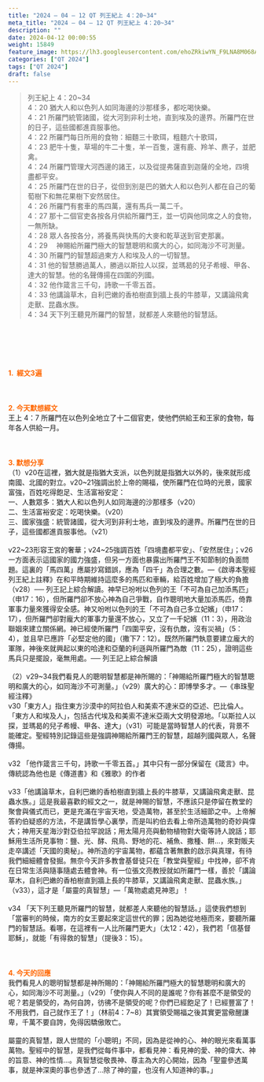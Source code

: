 ```yaml
---
title: "2024 – 04 – 12 QT 列王紀上 4：20~34"
meta_title: "2024 – 04 – 12 QT 列王紀上 4：20~34"
description: ""
date: 2024-04-12 00:00:55
weight: 15849
feature_image: https://lh3.googleusercontent.com/ehoZRkiwYN_F9LNA8M068AYxt73EavCZno-PD1cJRuf5BbSkQVUWr3gNEbt5kSs28Pb_Elg17kSrtf9ybWvojWoMV6I4tPM3vGRGDq6GkKkPdL2Gut4QAIw4-uykKUAtNiKgQKntvsU=w800
categories: ["QT 2024"]
tags: ["QT 2024"]
draft: false
---
```


<blockquote>列王紀上 4：20~34<br />
4：20 猶大人和以色列人如同海邊的沙那樣多，都吃喝快樂。<br />
4：21 所羅門統管諸國，從大河到非利士地，直到埃及的邊界。所羅門在世的日子，這些國都進貢服事他。<br />
4：22 所羅門每日所用的食物：細麵三十歌珥，粗麵六十歌珥，<br />
4：23 肥牛十隻，草場的牛二十隻，羊一百隻，還有鹿、羚羊、麃子，並肥禽。<br />
4：24 所羅門管理大河西邊的諸王，以及從提弗薩直到迦薩的全地，四境盡都平安。<br />
4：25 所羅門在世的日子，從但到別是巴的猶大人和以色列人都在自己的葡萄樹下和無花果樹下安然居住。<br />
4：26 所羅門有套車的馬四萬，還有馬兵一萬二千。<br />
4：27 那十二個官吏各按各月供給所羅門王，並一切與他同席之人的食物，一無所缺。<br />
4：28 眾人各按各分，將養馬與快馬的大麥和乾草送到官吏那裏。<br />
4：29 　神賜給所羅門極大的智慧聰明和廣大的心，如同海沙不可測量。<br />
4：30 所羅門的智慧超過東方人和埃及人的一切智慧。<br />
4：31 他的智慧勝過萬人，勝過以斯拉人以探，並瑪曷的兒子希幔、甲各、達大的智慧。他的名聲傳揚在四圍的列國。<br />
4：32 他作箴言三千句，詩歌一千零五首。<br />
4：33 他講論草木，自利巴嫩的香柏樹直到牆上長的牛膝草，又講論飛禽走獸、昆蟲水族。<br />
4：34 天下列王聽見所羅門的智慧，就都差人來聽他的智慧話。</blockquote><br />
&nbsp;<br />
<br />
&nbsp;<br />
<br />
<span style="color: #ff6600;"><strong>1.  經文3遍</strong></span><br />
<br />
&nbsp;<br />
<br />
<span style="color: #ff6600;"><strong>2. 今天默想經文<br />
</strong></span>王上 4：7 所羅門在以色列全地立了十二個官吏，使他們供給王和王家的食物，每年各人供給一月。<br />
<br />
&nbsp;<br />
<br />
<strong><span style="color: #ff6600;">3. 默想分享<br />
</span></strong>（1）v20在這裡，猶大就是指猶大支派，以色列就是指猶大以外的，後來就形成南國、北國的對立。v20~21強調出於上帝的賜福，使所羅門在位時的光景，國家富強，百姓吃得飽足、生活富裕安定：<br />
一、人數眾多：猶大人和以色列人如同海邊的沙那樣多（v20）<br />
二、生活富裕安定：吃喝快樂。（v20）<br />
三、國家強盛：統管諸國，從大河到非利士地，直到埃及的邊界。所羅門在世的日子，這些國都進貢服事他。（v21）<br />
<br />
v22~23形容王宮的奢華；v24~25強調百姓「四境盡都平安」、「安然居住」；v26一方面表示這國家的國力強盛，但另一方面也暴露出所羅門王不知節制的負面問題。這裏的「馬四萬」應屬抄寫錯誤，應為「四千」為合理之數。—《啟導本聖經列王紀上註釋》在和平時期維持這麼多的馬匹和車輛，給百姓增加了極大的負擔（v28）── 列王記上綜合解讀。神早已吩咐以色列的王「不可為自己加添馬匹」（申17：16），但所羅門卻不放心神為自己爭戰，自作聰明地大量加添馬匹，倚靠軍事力量來獲得安全感。神又吩咐以色列的王「不可為自己多立妃嬪」（申17：17），但所羅門卻對龐大的軍事力量還不放心，又立了一千妃嬪（11：3），用政治聯姻來建立關係網。神已經使所羅門「四圍平安，沒有仇敵，沒有災禍」（5：4），並且早已應許「必堅定他的國」（撒下7：12）。既然所羅門執意要建立龐大的軍隊，神後來就興起以東的哈達和亞蘭的利遜與所羅門為敵（11：25），證明這些馬兵只是擺設，毫無用處。── 列王記上綜合解讀<br />
<br />
（2）v29~34我們看見人的聰明智慧都是神所賜的：「神賜給所羅門極大的智慧聰明和廣大的心，如同海沙不可測量。」（v29）廣大的心：即博學多才。—《串珠聖經注釋》<br />
v30「東方人」指住東方沙漠中的阿拉伯人和美索不達米亞的亞述、巴比倫人。「東方人和埃及人」，包括古代埃及和美索不達米亞兩大文明發源地。「以斯拉人以探，並瑪曷的兒子希幔、甲各、達大」（v31）可能是當時智慧人的代表，背景不能確定。聖經特別記錄這些是強調神賜給所羅門王的智慧，超越列國與眾人，名聲傳揚。<br />
<br />
v32 「他作箴言三千句，詩歌一千零五首。」其中只有一部分保留在《箴言》中。傳統認為他也是《傳道書》和《雅歌》的作者<br />
<br />
v33「他講論草木，自利巴嫩的香柏樹直到牆上長的牛膝草，又講論飛禽走獸、昆蟲水族。」這是我最喜歡的經文之一，就是神賜的智慧，不應該只是停留在教堂的聚會與儀式而已，更是充滿在宇宙天地，受造萬物，甚至於生活細節之中。上帝解答約伯疑惑的方法，不是講哲學心裏學，而是叫約伯去看上帝所造萬物的奇妙與偉大；神用天星海沙對亞伯拉罕說話；用太陽月亮與動物植物對大衛等詩人說話；耶穌用生活所見事物：鹽、光、酵、飛鳥、野地的花、補魚、撒種、餅…，來對販夫走卒講述「天國的奧秘」。神所造的宇宙萬物，都蘊含著無數的啟示與真理，有待我們細細體會發掘。無奈今天許多教會基督徒只在「教堂與聖經」中找神，卻不肯在日常生活與隨事隨處去體會神。有一位張文亮教授就如所羅門一樣，善於「講論草木，自利巴嫩的香柏樹直到牆上長的牛膝草，又講論飛禽走獸、昆蟲水族。」（v33），這才是「屬靈的真智慧」—「萬物處處見神恩」！<br />
<br />
v34 「天下列王聽見所羅門的智慧，就都差人來聽他的智慧話。」這使我們想到「當審判的時候，南方的女王要起來定這世代的罪；因為她從地極而來，要聽所羅門的智慧話。看哪，在這裡有一人比所羅門更大」（太12：42），我們若「信基督耶穌」，就能「有得救的智慧」（提後3：15）。<br />
<br />
&nbsp;<br />
<br />
<strong style="font-size: inherit;"><span style="color: #ff6600;">4. 今天的回應<br />
</span></strong>我們看見人的聰明智慧都是神所賜的：「神賜給所羅門極大的智慧聰明和廣大的心，如同海沙不可測量。」（v29）「使你與人不同的是誰呢？你有甚麼不是領受的呢？若是領受的，為何自誇，彷彿不是領受的呢？你們已經飽足了！已經豐富了！不用我們，自己就作王了！」（林前4：7~8）其實領受賜福之後其實更當儆醒謙卑，千萬不要自誇，免得因驕傲敗亡。<br />
<br />
屬靈的真智慧，跟人世間的「小聰明」不同，因為是從神的心、神的眼光來看萬事萬物。聖經中的智慧，是我們從每件事中，都看見神：看見神的愛、神的偉大、神的旨意、神的性情…。真智慧從敬畏神、尊主為大的心開始，因為「聖靈參透萬事，就是神深奧的事也參透了…除了神的靈，也沒有人知道神的事。」<br />
<br />
<strong style="font-size: inherit;"><span style="color: #ff6600;"> </span></strong><br />
<br />
<audio style="display: none;" controls="controls"></audio><br />
<br />
<audio style="display: none;" controls="controls"></audio><br />
<br />
<audio style="display: none;" controls="controls"></audio><br />
<br />
<audio style="display: none;" controls="controls"></audio><br />
<br />
<audio style="display: none;" controls="controls"></audio>
        